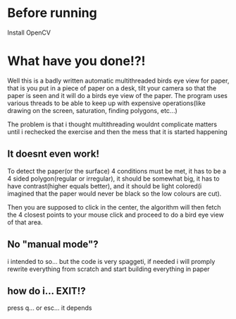 # Before running

Install OpenCV

# What have you done!?!

Well this is a badly written automatic multithreaded birds eye view for paper, that is you put in a piece of paper on a desk, tilt your camera so that the paper is seen and it will do a birds eye view of the paper. The program uses various threads to be able to keep up with expensive operations(like drawing on the screen, saturation, finding polygons, etc...)

The problem is that i thought multithreading wouldnt complicate matters until i rechecked the exercise and then the mess that it is started happening

## It doesnt even work!

To detect the paper(or the surface) 4 conditions must be met, it has to be a 4 sided polygon(regular or irregular), it should be somewhat big, it has to have contrast(higher equals better), and it should be light colored(i imagined that the paper would never be black so the low colours are cut).

Then you are supposed to click in the center, the algorithm will then fetch the 4 closest points to your mouse click and proceed to do a bird eye view of that area.

## No "manual mode"? 

i intended to so... but the code is very spaggeti, if needed i will promply rewrite everything from scratch and start building everything in paper

## how do i... EXIT!?

press q... or esc... it depends
